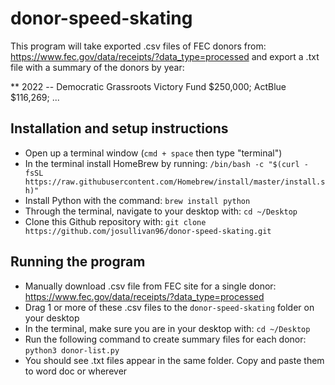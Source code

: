 # donor-speed-skating

This program will take exported .csv files of FEC donors from: https://www.fec.gov/data/receipts/?data_type=processed and export a .txt file with a summary of the donors by year:

** 2022 -- Democratic Grassroots Victory Fund $250,000; ActBlue $116,269; ...



## Installation and setup instructions
- Open up a terminal window (`cmd + space` then type "terminal")
- In the terminal install HomeBrew by running: `/bin/bash -c "$(curl -fsSL https://raw.githubusercontent.com/Homebrew/install/master/install.sh)"`
- Install Python with the command: `brew install python`
- Through the terminal, navigate to your desktop with: `cd ~/Desktop`
- Clone this Github repository with: `git clone https://github.com/josullivan96/donor-speed-skating.git`



## Running the program
- Manually download .csv file from FEC site for a single donor: https://www.fec.gov/data/receipts/?data_type=processed
- Drag 1 or more of these .csv files to the `donor-speed-skating` folder on your desktop
- In the terminal, make sure you are in your desktop with: `cd ~/Desktop`
- Run the following command to create summary files for each donor: `python3 donor-list.py`
- You should see .txt files appear in the same folder. Copy and paste them to word doc or wherever